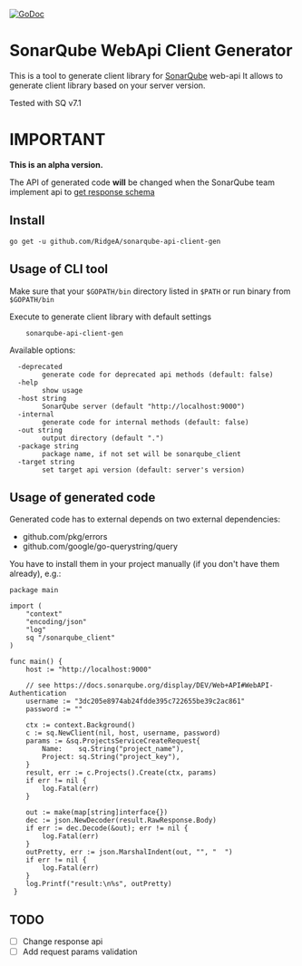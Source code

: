 [![GoDoc](https://godoc.org/github.com/RidgeA/sonarqube-api-client-gen?status.svg)](https://godoc.org/github.com/RidgeA/sonarqube-api-client-gen)

# SonarQube WebApi Client Generator

This is a tool to generate client library for [SonarQube](https://www.sonarqube.org/) web-api 
It allows to generate client library based on your server version.

Tested with SQ v7.1

# __IMPORTANT__
__This is an alpha version.__

The API of generated code __will__ be changed when the SonarQube team implement api to [get response schema](https://community.sonarsource.com/t/is-it-possible-to-retrieve-response-schema/2184/3)

## Install

```
go get -u github.com/RidgeA/sonarqube-api-client-gen
```

## Usage of CLI tool

Make sure that your `$GOPATH/bin` directory listed in `$PATH` or run binary from `$GOPATH/bin`

Execute to generate client library with default settings
``` 
    sonarqube-api-client-gen
```

Available options:
```
  -deprecated
    	generate code for deprecated api methods (default: false)
  -help
    	show usage
  -host string
    	SonarQube server (default "http://localhost:9000")
  -internal
    	generate code for internal methods (default: false)
  -out string
    	output directory (default ".")
  -package string
    	package name, if not set will be sonarqube_client
  -target string
    	set target api version (default: server's version)
```

## Usage of generated code

Generated code has to external depends on two external dependencies:
* github.com/pkg/errors 
* github.com/google/go-querystring/query

You have to install them in your project manually (if you don't have them already), e.g.:

```
package main

import (
	"context"
	"encoding/json"
	"log"
 	sq "/sonarqube_client"
)

func main() {
	host := "http://localhost:9000"
	
	// see https://docs.sonarqube.org/display/DEV/Web+API#WebAPI-Authentication
	username := "3dc205e8974ab24fdde395c722655be39c2ac861"
	password := ""
	
	ctx := context.Background()
	c := sq.NewClient(nil, host, username, password)
 	params := &sq.ProjectsServiceCreateRequest{
		Name:    sq.String("project_name"),
		Project: sq.String("project_key"),
	}
	result, err := c.Projects().Create(ctx, params)
	if err != nil {
		log.Fatal(err)
	}
	
 	out := make(map[string]interface{})
	dec := json.NewDecoder(result.RawResponse.Body)
	if err := dec.Decode(&out); err != nil {
		log.Fatal(err)
	}
	outPretty, err := json.MarshalIndent(out, "", "  ")
	if err != nil {
		log.Fatal(err)
	}
	log.Printf("result:\n%s", outPretty)
 }

```

## TODO

 - [ ] Change response api
 - [ ] Add request params validation
